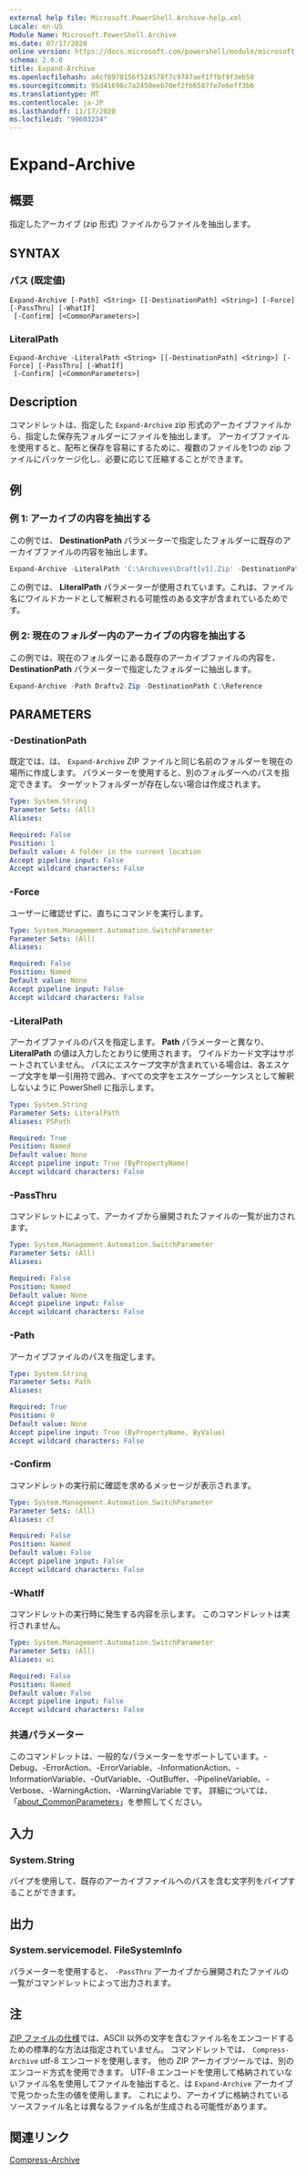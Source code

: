 ```yaml
---
external help file: Microsoft.PowerShell.Archive-help.xml
Locale: en-US
Module Name: Microsoft.PowerShell.Archive
ms.date: 07/17/2020
online version: https://docs.microsoft.com/powershell/module/microsoft.powershell.archive/expand-archive?view=powershell-7.2&WT.mc_id=ps-gethelp
schema: 2.0.0
title: Expand-Archive
ms.openlocfilehash: a4cf8970156f524578f7c9747aef1ffbf9f3eb58
ms.sourcegitcommit: 95d41698c7a2450eeb70ef2fb6507fe7e6eff3b6
ms.translationtype: MT
ms.contentlocale: ja-JP
ms.lasthandoff: 11/17/2020
ms.locfileid: "99603234"
---
```

# Expand-Archive

## 概要
指定したアーカイブ (zip 形式) ファイルからファイルを抽出します。

## SYNTAX

### パス (既定値)

```
Expand-Archive [-Path] <String> [[-DestinationPath] <String>] [-Force] [-PassThru] [-WhatIf]
 [-Confirm] [<CommonParameters>]
```

### LiteralPath

```
Expand-Archive -LiteralPath <String> [[-DestinationPath] <String>] [-Force] [-PassThru] [-WhatIf]
 [-Confirm] [<CommonParameters>]
```

## Description

コマンドレットは、指定した `Expand-Archive` zip 形式のアーカイブファイルから、指定した保存先フォルダーにファイルを抽出します。 アーカイブファイルを使用すると、配布と保存を容易にするために、複数のファイルを1つの zip ファイルにパッケージ化し、必要に応じて圧縮することができます。

## 例

### 例 1: アーカイブの内容を抽出する

この例では、 **DestinationPath** パラメーターで指定したフォルダーに既存のアーカイブファイルの内容を抽出します。

```powershell
Expand-Archive -LiteralPath 'C:\Archives\Draft[v1].Zip' -DestinationPath C:\Reference
```

この例では、 **LiteralPath** パラメーターが使用されています。これは、ファイル名にワイルドカードとして解釈される可能性のある文字が含まれているためです。

### 例 2: 現在のフォルダー内のアーカイブの内容を抽出する

この例では、現在のフォルダーにある既存のアーカイブファイルの内容を、 **DestinationPath** パラメーターで指定したフォルダーに抽出します。

```powershell
Expand-Archive -Path Draftv2.Zip -DestinationPath C:\Reference
```

## PARAMETERS

### -DestinationPath

既定では、は、 `Expand-Archive` ZIP ファイルと同じ名前のフォルダーを現在の場所に作成します。 パラメーターを使用すると、別のフォルダーへのパスを指定できます。 ターゲットフォルダーが存在しない場合は作成されます。

```yaml
Type: System.String
Parameter Sets: (All)
Aliases:

Required: False
Position: 1
Default value: A folder in the current location
Accept pipeline input: False
Accept wildcard characters: False
```

### -Force

ユーザーに確認せずに、直ちにコマンドを実行します。

```yaml
Type: System.Management.Automation.SwitchParameter
Parameter Sets: (All)
Aliases:

Required: False
Position: Named
Default value: None
Accept pipeline input: False
Accept wildcard characters: False
```

### -LiteralPath

アーカイブファイルのパスを指定します。 **Path** パラメーターと異なり、**LiteralPath** の値は入力したとおりに使用されます。 ワイルドカード文字はサポートされていません。 パスにエスケープ文字が含まれている場合は、各エスケープ文字を単一引用符で囲み、すべての文字をエスケープシーケンスとして解釈しないように PowerShell に指示します。

```yaml
Type: System.String
Parameter Sets: LiteralPath
Aliases: PSPath

Required: True
Position: Named
Default value: None
Accept pipeline input: True (ByPropertyName)
Accept wildcard characters: False
```

### -PassThru

コマンドレットによって、アーカイブから展開されたファイルの一覧が出力されます。

```yaml
Type: System.Management.Automation.SwitchParameter
Parameter Sets: (All)
Aliases:

Required: False
Position: Named
Default value: None
Accept pipeline input: False
Accept wildcard characters: False
```

### -Path

アーカイブファイルのパスを指定します。

```yaml
Type: System.String
Parameter Sets: Path
Aliases:

Required: True
Position: 0
Default value: None
Accept pipeline input: True (ByPropertyName, ByValue)
Accept wildcard characters: False
```

### -Confirm

コマンドレットの実行前に確認を求めるメッセージが表示されます。

```yaml
Type: System.Management.Automation.SwitchParameter
Parameter Sets: (All)
Aliases: cf

Required: False
Position: Named
Default value: False
Accept pipeline input: False
Accept wildcard characters: False
```

### -WhatIf

コマンドレットの実行時に発生する内容を示します。 このコマンドレットは実行されません。

```yaml
Type: System.Management.Automation.SwitchParameter
Parameter Sets: (All)
Aliases: wi

Required: False
Position: Named
Default value: False
Accept pipeline input: False
Accept wildcard characters: False
```

### 共通パラメーター
このコマンドレットは、一般的なパラメーターをサポートしています。-Debug、-ErrorAction、-ErrorVariable、-InformationAction、-InformationVariable、-OutVariable、-OutBuffer、-PipelineVariable、-Verbose、-WarningAction、-WarningVariable です。 詳細については、「[about_CommonParameters](https://go.microsoft.com/fwlink/?LinkID=113216)」を参照してください。

## 入力

### System.String

パイプを使用して、既存のアーカイブファイルへのパスを含む文字列をパイプすることができます。

## 出力

### System.servicemodel. FileSystemInfo

パラメーターを使用すると、 `-PassThru` アーカイブから展開されたファイルの一覧がコマンドレットによって出力されます。

## 注

[ZIP ファイルの仕様](https://pkware.cachefly.net/webdocs/casestudies/APPNOTE.TXT)では、ASCII 以外の文字を含むファイル名をエンコードするための標準的な方法は指定されていません。 コマンドレットでは、 `Compress-Archive` utf-8 エンコードを使用します。 他の ZIP アーカイブツールでは、別のエンコード方式を使用できます。 UTF-8 エンコードを使用して格納されていないファイル名を使用してファイルを抽出すると、は `Expand-Archive` アーカイブで見つかった生の値を使用します。 これにより、アーカイブに格納されているソースファイル名とは異なるファイル名が生成される可能性があります。

## 関連リンク

[Compress-Archive](compress-archive.md)
